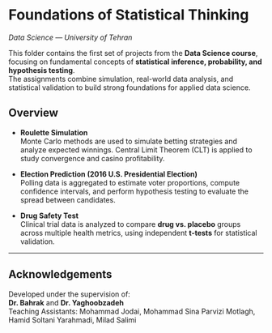 ﻿
# Foundations of Statistical Thinking

_Data Science — University of Tehran_

This folder contains the first set of projects from the **Data Science course**, focusing on fundamental concepts of **statistical inference, probability, and hypothesis testing**.  
The assignments combine simulation, real-world data analysis, and statistical validation to build strong foundations for applied data science.

## Overview

- **Roulette Simulation**  
  Monte Carlo methods are used to simulate betting strategies and analyze expected winnings. Central Limit Theorem (CLT) is applied to study convergence and casino profitability.

- **Election Prediction (2016 U.S. Presidential Election)**  
  Polling data is aggregated to estimate voter proportions, compute confidence intervals, and perform hypothesis testing to evaluate the spread between candidates.

- **Drug Safety Test**  
  Clinical trial data is analyzed to compare **drug vs. placebo** groups across multiple health metrics, using independent **t-tests** for statistical validation.

---

## Acknowledgements

Developed under the supervision of:  
**Dr. Bahrak** and **Dr. Yaghoobzadeh**  
Teaching Assistants: Mohammad Jodai, Mohammad Sina Parvizi Motlagh,  
Hamid Soltani Yarahmadi, Milad Salimi  

